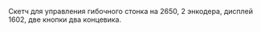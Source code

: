 Скетч для управления гибочного стонка на 2650, 2 энкодера, дисплей 1602, две кнопки два концевика. 
